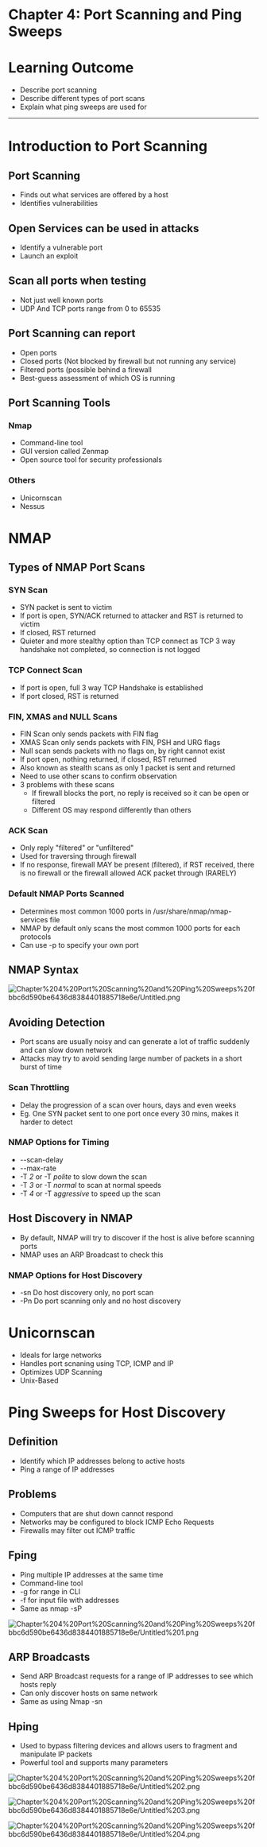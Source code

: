 # Chapter 4: Port Scanning and Ping Sweeps

# Learning Outcome

- Describe port scanning
- Describe different types of port scans
- Explain what ping sweeps are used for

---

# Introduction to Port Scanning

## Port Scanning

- Finds out what services are offered by a host
- Identifies vulnerabilities

## Open Services can be used in attacks

- Identify a vulnerable port
- Launch an exploit

## Scan all ports when testing

- Not just well known ports
- UDP And TCP ports range from 0 to 65535

## Port Scanning can report

- Open ports
- Closed ports (Not blocked by firewall but not running any service)
- Filtered ports (possible behind a firewall
- Best-guess assessment of which OS is running

## Port Scanning Tools

### Nmap

- Command-line tool
- GUI version called Zenmap
- Open source tool for security professionals

### Others

- Unicornscan
- Nessus

# NMAP

## Types of NMAP Port Scans

### SYN Scan

- SYN packet is sent to victim
- If port is open, SYN/ACK returned to attacker and RST is returned to victim
- If closed, RST returned
- Quieter and more stealthy option than TCP connect as TCP 3 way handshake not completed, so connection is not logged

### TCP Connect Scan

- If port is open, full 3 way TCP Handshake is established
- If port closed, RST is returned

### FIN, XMAS and NULL Scans

- FIN Scan only sends packets with FIN flag
- XMAS Scan only sends packets with FIN, PSH and URG flags
- Null scan sends packets with no flags on, by right cannot exist
- If port open, nothing returned, if closed, RST returned
- Also known as stealth scans as only 1 packet is sent and returned
- Need to use other scans to confirm observation
- 3 problems with these scans
    - If firewall blocks the port, no reply is received so it can be open or filtered
    - Different OS may respond differently than others

### ACK Scan

- Only reply "filtered" or "unfiltered"
- Used for traversing through firewall
- If no response, firewall MAY be present (filtered), if RST received, there is no firewall or the firewall allowed ACK packet through (RARELY)

### Default NMAP Ports Scanned

- Determines most common 1000 ports in /usr/share/nmap/nmap-services file
- NMAP by default only scans the most common 1000 ports for each protocols
- Can use -p to specify your own port

## NMAP Syntax

![Chapter%204%20Port%20Scanning%20and%20Ping%20Sweeps%20fbbc6d590be6436d8384401885718e6e/Untitled.png](Chapter%204%20Port%20Scanning%20and%20Ping%20Sweeps%20fbbc6d590be6436d8384401885718e6e/Untitled.png)

## Avoiding Detection

- Port scans are usually noisy and can generate a lot of traffic suddenly and can slow down network
- Attacks may try to avoid sending large number of packets in a short burst of time

### Scan Throttling

- Delay the progression of a scan over hours, days and even weeks
- Eg. One SYN packet sent to one port once every 30 mins, makes it harder to detect

### NMAP Options for Timing

- --scan-delay *<number of seconds between probes>*
- --max-rate *<number of packets per second>*
- -T *2* or -T *polite* to slow down the scan
- -T *3* or -T *normal* to scan at normal speeds
- -T *4* or -T a*ggressive* to speed up the scan

## Host Discovery in NMAP

- By default, NMAP will try to discover if the host is alive before scanning ports
- NMAP uses an ARP Broadcast to check this

### NMAP Options for Host Discovery

- -sn Do host discovery only, no port scan
- -Pn Do port scanning only and no host discovery

# Unicornscan

- Ideals for large networks
- Handles port scnaning using TCP, ICMP and IP
- Optimizes UDP Scanning
- Unix-Based

# Ping Sweeps for Host Discovery

## Definition

- Identify which IP addresses belong to active hosts
- Ping a range of IP addresses

## Problems

- Computers that are shut down cannot respond
- Networks may be configured to block ICMP Echo Requests
- Firewalls may filter out ICMP traffic

## Fping

- Ping multiple IP addresses at the same time
- Command-line tool
- -g for range in CLI
- -f for input file with addresses
- Same as nmap -sP

![Chapter%204%20Port%20Scanning%20and%20Ping%20Sweeps%20fbbc6d590be6436d8384401885718e6e/Untitled%201.png](Chapter%204%20Port%20Scanning%20and%20Ping%20Sweeps%20fbbc6d590be6436d8384401885718e6e/Untitled%201.png)

## ARP Broadcasts

- Send ARP Broadcast requests for a range of IP addresses to see which hosts reply
- Can only discover hosts on same network
- Same as using Nmap -sn

## Hping

- Used to bypass filtering devices and allows users to fragment and manipulate IP packets
- Powerful tool and supports many parameters

![Chapter%204%20Port%20Scanning%20and%20Ping%20Sweeps%20fbbc6d590be6436d8384401885718e6e/Untitled%202.png](Chapter%204%20Port%20Scanning%20and%20Ping%20Sweeps%20fbbc6d590be6436d8384401885718e6e/Untitled%202.png)

![Chapter%204%20Port%20Scanning%20and%20Ping%20Sweeps%20fbbc6d590be6436d8384401885718e6e/Untitled%203.png](Chapter%204%20Port%20Scanning%20and%20Ping%20Sweeps%20fbbc6d590be6436d8384401885718e6e/Untitled%203.png)

![Chapter%204%20Port%20Scanning%20and%20Ping%20Sweeps%20fbbc6d590be6436d8384401885718e6e/Untitled%204.png](Chapter%204%20Port%20Scanning%20and%20Ping%20Sweeps%20fbbc6d590be6436d8384401885718e6e/Untitled%204.png)